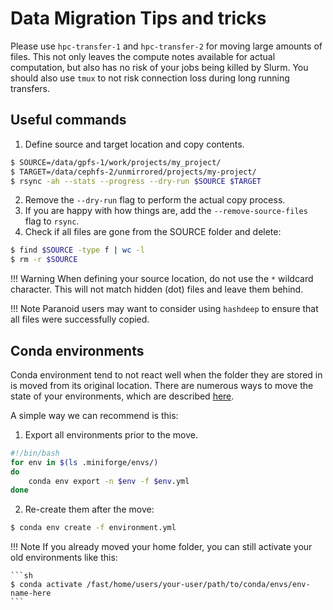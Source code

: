 # Data Migration Tips and tricks
Please use `hpc-transfer-1` and `hpc-transfer-2` for moving large amounts of files.
This not only leaves the compute notes available for actual computation, but also has no risk of your jobs being killed by Slurm.
You should also use `tmux` to not risk connection loss during long running transfers.

## Useful commands

1. Define source and target location and copy contents.
```sh
$ SOURCE=/data/gpfs-1/work/projects/my_project/
$ TARGET=/data/cephfs-2/unmirrored/projects/my-project/
$ rsync -ah --stats --progress --dry-run $SOURCE $TARGET
```

2. Remove the `--dry-run` flag to perform the actual copy process.
3. If you are happy with how things are, add the `--remove-source-files` flag to `rsync`.
4. Check if all files are gone from the SOURCE folder and delete:
```sh
$ find $SOURCE -type f | wc -l
$ rm -r $SOURCE
```

!!! Warning 
    When defining your source location, do not use the `*` wildcard character.
    This will not match hidden (dot) files and leave them behind.

!!! Note
	Paranoid users may want to consider using `hashdeep` to ensure that all files were successfully copied.

## Conda environments
Conda environment tend to not react well when the folder they are stored in is moved from its original location.
There are numerous ways to move the state of your environments, which are described [here](https://www.anaconda.com/blog/moving-conda-environments).

A simple way we can recommend is this:

1. Export all environments prior to the move.
```sh
#!/bin/bash
for env in $(ls .miniforge/envs/)
do
    conda env export -n $env -f $env.yml
done
```

2. Re-create them after the move:
```sh
$ conda env create -f environment.yml
```

!!! Note
    If you already moved your home folder, you can still activate your old environments like this:

    ```sh
    $ conda activate /fast/home/users/your-user/path/to/conda/envs/env-name-here
    ```
